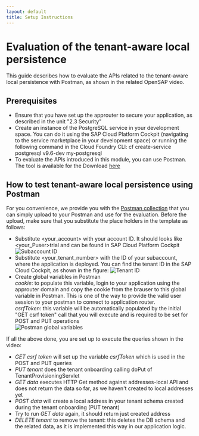 ```yaml
---
layout: default
title: Setup Instructions
---
```

# Evaluation of the tenant-aware local persistence
This guide describes how to evaluate the APIs related to the tenant-aware local persistence with Postman, as shown in the related OpenSAP video. 

## Prerequisites
* Ensure that you have set up the approuter to secure your application, as described in the unit "2.3 Security" 
* Create an instance of the PostgreSQL service in your development space. You can do it using the SAP Cloud Platform Cockpit (navigating to the service marketplace in your development space) or running the following command in the Cloud Foundry CLI:
cf create-service postgresql v9.6-dev my-postgresql
* To evaluate the APIs introduced in this module, you can use Postman. The tool is available for the Download [here](https://www.getpostman.com/)

## How to test tenant-aware local persistence using Postman
For you convenience, we provide you with the [Postman collection](https://github.com/SAP/cloud-s4-sdk-book/blob/course/2_4_multitenancy/docs/multitenancy/BP%20multitenancy.postman_collection.json) that you can simply upload to your Postman and use for the evaluation. Before the upload, make sure that you substitute the place holders in the template as follows:
* Substitute <your_account> with your account ID. It should looks like <your_Puser>trial and can be found in SAP Cloud Platform Cockpit
![Subaccount ID](https://github.com/SAP/cloud-s4-sdk-book/blob/course/2_4_multitenancy/docs/multitenancy/figures/subaccount.PNG)
* Substitute <your_tenant_number> with the ID of your subaccount, where the application is deployed. You can find the tenant ID in the SAP Cloud Cockpit, as shown in the figure:
![Tenant ID](https://github.com/SAP/cloud-s4-sdk-book/blob/course/2_4_multitenancy/docs/multitenancy/figures/tenantID.PNG)
* Create global variables in Postman <br>
*cookie*: to populate this variable, login to your application using the approuter domain and copy the cookie from the brauser to this global variable in Postman. This is one of the way to provide the valid user session to your postman to connect to application router. <br>
*csrfToken*: this variable will be automatically populated by the initial "GET csrf token" call that you will execute and is required to be set for POST and PUT operations <br>
![Postman global variables](https://github.com/SAP/cloud-s4-sdk-book/blob/course/2_4_multitenancy/docs/multitenancy/figures/PostmanGlobalVars.PNG)

If all the above done, you are set up to execute the queries shown in the video:
* *GET csrf token* will set up the variable *csrfToken* which is used in the POST and PUT queries
* *PUT tenant* does the tenant onboarding calling doPut of TenantProvisioningServlet 
* *GET data* executes HTTP Get method against addresses-local API and does not return the data so far, as we haven't created to local addresses yet
* *POST data* will create a local address in your tenant schema created during the tenant onboarding (PUT tenant)
* Try to run *GET data* again, it should return just created address
* *DELETE tenant* to remove the tenant: this deletes the DB schema and the related data, as it is implemented this way in our application logic.
